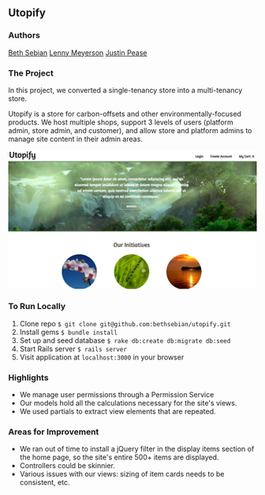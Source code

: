 ## Utopify

### Authors
[Beth Sebian](https://github.com/bethsebian)
[Lenny Meyerson](https://github.com/theobtuseautodidact)
[Justin Pease](https://github.com/Jpease1020)

### The Project
In this project, we converted a single-tenancy store into a multi-tenancy store.

Utopify is a store for carbon-offsets and other environmentally-focused products. We host multiple shops, support 3 levels of users (platform admin, store admin, and customer), and allow store and platform admins to manage site content in their admin areas.

![logo](./app/assets/images/utopify.png)

### To Run Locally
1. Clone repo `$ git clone git@github.com:bethsebian/utopify.git`
2. Install gems `$ bundle install`
3. Set up and seed database `$ rake db:create db:migrate db:seed`
3. Start Rails server `$ rails server`
4. Visit application at `localhost:3000` in your browser

### Highlights
* We manage user permissions through a Permission Service
* Our models hold all the calculations necessary for the site's views.
* We used partials to extract view elements that are repeated.

### Areas for Improvement
* We ran out of time to install a jQuery filter in the display items section of the home page, so the site's entire 500+ items are displayed.
* Controllers could be skinnier.
* Various issues with our views: sizing of item cards needs to be consistent, etc.




